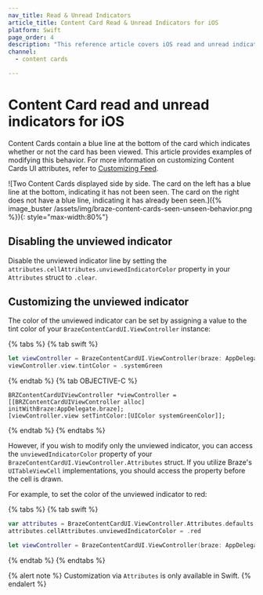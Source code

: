 ```yaml
---
nav_title: Read & Unread Indicators
article_title: Content Card Read & Unread Indicators for iOS
platform: Swift
page_order: 4
description: "This reference article covers iOS read and unread indicators and how to implement them in your Content Cards."
channel:
  - content cards

---
```


# Content Card read and unread indicators for iOS

Content Cards contain a blue line at the bottom of the card which indicates whether or not the card has been viewed. This article provides examples of modifying this behavior. For more information on customizing Content Cards UI attributes, refer to [Customizing Feed]({{site.baseurl}}/developer_guide/platform_integration_guides/swift/content_cards/customization/customizing_feed/).

![Two Content Cards displayed side by side. The card on the left has a blue line at the bottom, indicating it has not been seen. The card on the right does not have a blue line, indicating it has already been seen.]({% image_buster /assets/img/braze-content-cards-seen-unseen-behavior.png %}){: style="max-width:80%"}

## Disabling the unviewed indicator

Disable the unviewed indicator line by setting the `attributes.cellAttributes.unviewedIndicatorColor` property in your `Attributes` struct to `.clear`. 

## Customizing the unviewed indicator

The color of the unviewed indicator can be set by assigning a value to the tint color of your `BrazeContentCardUI.ViewController` instance:

{% tabs %}
{% tab swift %}

```swift
let viewController = BrazeContentCardUI.ViewController(braze: AppDelegate.braze)
viewController.view.tintColor = .systemGreen
```

{% endtab %}
{% tab OBJECTIVE-C %}

```objc
BRZContentCardUIViewController *viewController = [[BRZContentCardUIViewController alloc] initWithBraze:AppDelegate.braze];
[viewController.view setTintColor:[UIColor systemGreenColor]];
```

{% endtab %}
{% endtabs %}

However, if you wish to modify only the unviewed indicator, you can access the `unviewedIndicatorColor` property of your `BrazeContentCardUI.ViewController.Attributes` struct. If you utilize Braze's `UITableViewCell` implementations, you should access the property before the cell is drawn.

For example, to set the color of the unviewed indicator to red:

{% tabs %}
{% tab swift %}

```swift
var attributes = BrazeContentCardUI.ViewController.Attributes.defaults
attributes.cellAttributes.unviewedIndicatorColor = .red

let viewController = BrazeContentCardUI.ViewController(braze: AppDelegate.braze, attributes: attributes)
```

{% endtab %}
{% endtabs %}

{% alert note %}
Customization via `Attributes` is only available in Swift.
{% endalert %}
